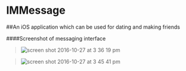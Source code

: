 # IMMessage
##An iOS application which can be used for dating and making friends

####Screenshot of messaging interface
>![screen shot 2016-10-27 at 3 36 19 pm](https://cloud.githubusercontent.com/assets/15522180/19752622/4d769e54-9c5b-11e6-8494-ec0c8ed1568e.png)


>![screen shot 2016-10-27 at 3 45 41 pm](https://cloud.githubusercontent.com/assets/15522180/19752802/80efe5c8-9c5c-11e6-803f-fa1f7e4e99fa.png)
